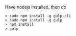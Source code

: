 Have nodejs installed, then do

```
> sudo npm install -g gulp-cli
> sudo npm install -g gulp
> npm install
> gulp
```